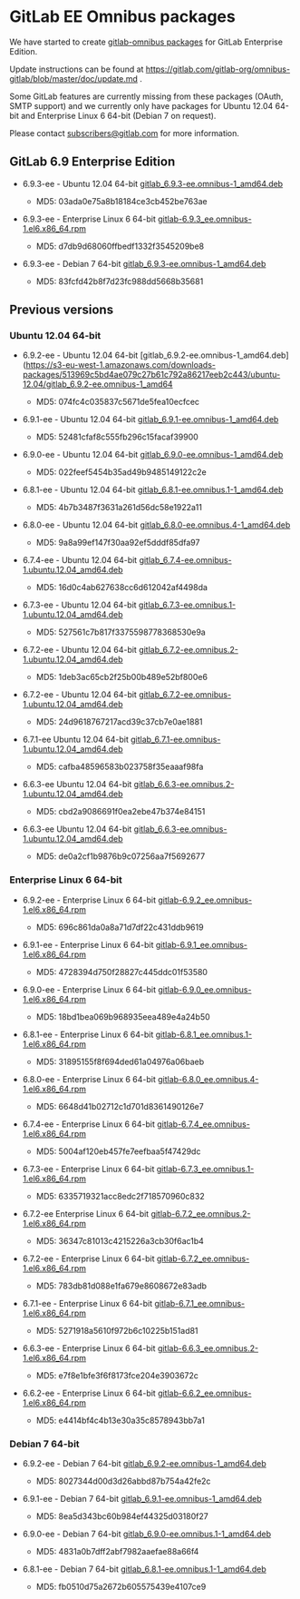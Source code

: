 # GitLab EE Omnibus packages

We have started to create [gitlab-omnibus packages](https://gitlab.com/gitlab-org/omnibus-gitlab/blob/master/README.md) for GitLab Enterprise Edition.

Update instructions can be found at https://gitlab.com/gitlab-org/omnibus-gitlab/blob/master/doc/update.md .

Some GitLab features are currently missing from these packages (OAuth, SMTP support) and we currently only have packages for Ubuntu 12.04 64-bit and Enterprise Linux 6 64-bit (Debian 7 on request).


Please contact subscribers@gitlab.com for more information.

## GitLab 6.9 Enterprise Edition

- 6.9.3-ee - Ubuntu 12.04 64-bit [gitlab_6.9.3-ee.omnibus-1_amd64.deb](https://s3-eu-west-1.amazonaws.com/downloads-packages/9ec8403a0785494a3e8707eafd812ce0ae1037ed/ubuntu-12.04/gitlab_6.9.3-ee.omnibus-1_amd64.deb)
    - MD5: 03ada0e75a8b18184ce3cb452be763ae

- 6.9.3-ee - Enterprise Linux 6 64-bit [gitlab-6.9.3_ee.omnibus-1.el6.x86_64.rpm](https://s3-eu-west-1.amazonaws.com/downloads-packages/39d43c142580a85ce1bbbd8d2e1d69ec4f1a5062/centos-6.5/gitlab-6.9.3_ee.omnibus-1.el6.x86_64.rpm)
    - MD5: d7db9d68060ffbedf1332f3545209be8

- 6.9.3-ee - Debian 7 64-bit [gitlab_6.9.3-ee.omnibus-1_amd64.deb](https://s3-eu-west-1.amazonaws.com/downloads-packages/66a64d6921219c1c3fc7b4d4de35c86c3ea5d1b9/debian-7.4/gitlab_6.9.3-ee.omnibus-1_amd64.deb)
    - MD5: 83fcfd42b8f7d23fc988dd5668b35681


## Previous versions

### Ubuntu 12.04 64-bit

- 6.9.2-ee - Ubuntu 12.04 64-bit [gitlab_6.9.2-ee.omnibus-1_amd64.deb](https://s3-eu-west-1.amazonaws.com/downloads-packages/513969c5bd4ae079c27b61c792a86217eeb2c443/ubuntu-12.04/gitlab_6.9.2-ee.omnibus-1_amd64
    - MD5: 074fc4c035837c5671de5fea10ecfcec

- 6.9.1-ee - Ubuntu 12.04 64-bit [gitlab_6.9.1-ee.omnibus-1_amd64.deb](https://s3-eu-west-1.amazonaws.com/downloads-packages/f1b162213022e7c5def15ed773e2bfdf7d420590/ubuntu-12.04/gitlab_6.9.1-ee.omnibus-1_amd64.deb)
    - MD5: 52481cfaf8c555fb296c15facaf39900

- 6.9.0-ee - Ubuntu 12.04 64-bit [gitlab_6.9.0-ee.omnibus-1_amd64.deb](https://s3-eu-west-1.amazonaws.com/downloads-packages/f4bfa95fe308a10298178316aa140f5623536432/ubuntu-12.04/gitlab_6.9.0-ee.omnibus-1_amd64.deb)
    - MD5: 022feef5454b35ad49b9485149122c2e

- 6.8.1-ee - Ubuntu 12.04 64-bit [gitlab_6.8.1-ee.omnibus.1-1_amd64.deb](https://s3-eu-west-1.amazonaws.com/downloads-packages/aad7786fc512593733cc3351ebf515fb6f0d0462/ubuntu-12.04/gitlab_6.8.1-ee.omnibus.1-1_amd64.deb)
    - MD5: 4b7b3487f3631a261d56dc58e1922a11

- 6.8.0-ee - Ubuntu 12.04 64-bit [gitlab_6.8.0-ee.omnibus.4-1_amd64.deb](https://s3-eu-west-1.amazonaws.com/downloads-packages/788d9b718e820d3196295f2801b0bbec307e68a7/ubuntu-12.04/gitlab_6.8.0-ee.omnibus.4-1_amd64.deb)
    - MD5: 9a8a99ef147f30aa92ef5dddf85dfa97

- 6.7.4-ee - Ubuntu 12.04 64-bit [gitlab_6.7.4-ee.omnibus-1.ubuntu.12.04_amd64.deb](https://s3-eu-west-1.amazonaws.com/downloads-packages/e27eb70aac3619b17ba7ade0e6bfc48e896b057f/gitlab_6.7.4-ee.omnibus-1.ubuntu.12.04_amd64.deb)
    - MD5: 16d0c4ab627638cc6d612042af4498da

- 6.7.3-ee - Ubuntu 12.04 64-bit [gitlab_6.7.3-ee.omnibus.1-1.ubuntu.12.04_amd64.deb](https://s3-eu-west-1.amazonaws.com/downloads-packages/43c6dec1146d6335c6ca90fa8679d4e63962732e/gitlab_6.7.3-ee.omnibus.1-1.ubuntu.12.04_amd64.deb)
    - MD5: 527561c7b817f3375598778368530e9a

- 6.7.2-ee - Ubuntu 12.04 64-bit [gitlab_6.7.2-ee.omnibus.2-1.ubuntu.12.04_amd64.deb](https://s3-eu-west-1.amazonaws.com/downloads-packages/91692a0c3730d22621af07670b832e3ec1df7ee9/gitlab_6.7.2-ee.omnibus.2-1.ubuntu.12.04_amd64.deb)
    - MD5: 1deb3ac65cb2f25b00b489e52bf800e6

- 6.7.2-ee - Ubuntu 12.04 64-bit [gitlab_6.7.2-ee.omnibus-1.ubuntu.12.04_amd64.deb](https://s3-eu-west-1.amazonaws.com/downloads-packages/66e5962a62e403f30b63a6a709a894fdf6f8bc33/gitlab_6.7.2-ee.omnibus-1.ubuntu.12.04_amd64.deb)
    - MD5: 24d9618767217acd39c37cb7e0ae1881

- 6.7.1-ee Ubuntu 12.04 64-bit [gitlab_6.7.1-ee.omnibus-1.ubuntu.12.04_amd64.deb](https://s3-eu-west-1.amazonaws.com/downloads-packages/6d24b1dfb3a0ac4c80a7301bd42a32faf1e9d650/gitlab_6.7.1-ee.omnibus-1.ubuntu.12.04_amd64.deb)
    - MD5: cafba48596583b023758f35eaaaf98fa

- 6.6.3-ee Ubuntu 12.04 64-bit [gitlab_6.6.3-ee.omnibus.2-1.ubuntu.12.04_amd64.deb](https://s3-eu-west-1.amazonaws.com/downloads-packages/a7dcf16bd7948d5415a9c53176f2078375dac12e/gitlab_6.6.3-ee.omnibus.2-1.ubuntu.12.04_amd64.deb)
    - MD5: cbd2a9086691f0ea2ebe47b374e84151

- 6.6.3-ee Ubuntu 12.04 64-bit [gitlab_6.6.3-ee.omnibus-1.ubuntu.12.04_amd64.deb](https://downloads-packages.s3.amazonaws.com/2601c69af9247a47334c21cb9c9e4267d21eb8e7/gitlab_6.6.3-ee.omnibus-1.ubuntu.12.04_amd64.deb)
    - MD5: de0a2cf1b9876b9c07256aa7f5692677



### Enterprise Linux 6 64-bit

- 6.9.2-ee - Enterprise Linux 6 64-bit [gitlab-6.9.2_ee.omnibus-1.el6.x86_64.rpm](https://s3-eu-west-1.amazonaws.com/downloads-packages/8f0bde82158c3d542357f5ae5658bc4939f9d006/centos-6.5/gitlab-6.9.2_ee.omnibus-1.el6.x86_64.rpm)
    - MD5: 696c861da0a8a71d7df22c431ddb9619

- 6.9.1-ee - Enterprise Linux 6 64-bit [gitlab-6.9.1_ee.omnibus-1.el6.x86_64.rpm](https://s3-eu-west-1.amazonaws.com/downloads-packages/c5bddcb7e781a16eca3bd5d6418f200cdfcdd311/centos-6.5/gitlab-6.9.1_ee.omnibus-1.el6.x86_64.rpm)
    - MD5: 4728394d750f28827c445ddc01f53580

- 6.9.0-ee - Enterprise Linux 6 64-bit [gitlab-6.9.0_ee.omnibus-1.el6.x86_64.rpm](https://s3-eu-west-1.amazonaws.com/downloads-packages/f86f29bac6fa3e7cd96315550c362816fc04cdb4/centos-6.5/gitlab-6.9.0_ee.omnibus-1.el6.x86_64.rpm)
    - MD5: 18bd1bea069b968935eea489e4a24b50

- 6.8.1-ee - Enterprise Linux 6 64-bit [gitlab-6.8.1_ee.omnibus.1-1.el6.x86_64.rpm](https://s3-eu-west-1.amazonaws.com/downloads-packages/e8f63c2a21cae7e9842c16b20d76b9de25d3130b/centos-6.5/gitlab-6.8.1_ee.omnibus.1-1.el6.x86_64.rpm)
    - MD5: 31895155f8f694ded61a04976a06baeb

- 6.8.0-ee - Enterprise Linux 6 64-bit [gitlab-6.8.0_ee.omnibus.4-1.el6.x86_64.rpm](https://s3-eu-west-1.amazonaws.com/downloads-packages/0a6d0e42b82d64a4c4ec6bbe448ffc0a5cfb70ab/centos-6.5/gitlab-6.8.0_ee.omnibus.4-1.el6.x86_64.rpm)
    - MD5: 6648d41b02712c1d701d8361490126e7

- 6.7.4-ee - Enterprise Linux 6 64-bit [gitlab-6.7.4_ee.omnibus-1.el6.x86_64.rpm](https://s3-eu-west-1.amazonaws.com/downloads-packages/e9394ffe2dd9cba518ab6d43510fb0fb6acc4ff6/gitlab-6.7.4_ee.omnibus-1.el6.x86_64.rpm)
    - MD5: 5004af120eb457fe7eefbaa5f47429dc

- 6.7.3-ee - Enterprise Linux 6 64-bit [gitlab-6.7.3_ee.omnibus.1-1.el6.x86_64.rpm](https://s3-eu-west-1.amazonaws.com/downloads-packages/4a83046ae506fe84158c1bc433d8fa85a886abba/gitlab-6.7.3_ee.omnibus.1-1.el6.x86_64.rpm)
    - MD5: 6335719321acc8edc2f718570960c832

- 6.7.2-ee Enterprise Linux 6 64-bit [gitlab-6.7.2_ee.omnibus.2-1.el6.x86_64.rpm](https://s3-eu-west-1.amazonaws.com/downloads-packages/e13ccafca35955ad754ea501798875d99e0cce4c/gitlab-6.7.2_ee.omnibus.2-1.el6.x86_64.rpm)
    - MD5: 36347c81013c4215226a3cb30f6ac1b4

- 6.7.2-ee - Enterprise Linux 6 64-bit [gitlab-6.7.2_ee.omnibus-1.el6.x86_64.rpm](https://s3-eu-west-1.amazonaws.com/downloads-packages/d8fd3ffca4c88ec2cd056cf0abb76fa5fc2c9236/gitlab-6.7.2_ee.omnibus-1.el6.x86_64.rpm)
    - MD5: 783db81d088e1fa679e8608672e83adb

- 6.7.1-ee - Enterprise Linux 6 64-bit [gitlab-6.7.1_ee.omnibus-1.el6.x86_64.rpm](https://s3-eu-west-1.amazonaws.com/downloads-packages/bc91ee44fe1d23d9816e2497ff2fb23ad5efbbd4/gitlab-6.7.1_ee.omnibus-1.el6.x86_64.rpm)
    - MD5: 5271918a5610f972b6c10225b151ad81

- 6.6.3-ee - Enterprise Linux 6 64-bit [gitlab-6.6.3_ee.omnibus.2-1.el6.x86_64.rpm](https://s3-eu-west-1.amazonaws.com/downloads-packages/9fdbc4650df67d3a55c94fe7dced4fb9161aa056/gitlab-6.6.3_ee.omnibus.2-1.el6.x86_64.rpm)
    - MD5: e7f8e1bfe3f6f8173fce204e3903672c

- 6.6.2-ee - Enterprise Linux 6 64-bit [gitlab-6.6.2_ee.omnibus-1.el6.x86_64.rpm](https://s3-eu-west-1.amazonaws.com/downloads-packages/32f814ce19709276846c281cac23b934f91beb06/gitlab-6.6.2_ee.omnibus-1.el6.x86_64.rpm)
    - MD5: e4414bf4c4b13e30a35c8578943bb7a1

### Debian 7 64-bit

- 6.9.2-ee - Debian 7 64-bit [gitlab_6.9.2-ee.omnibus-1_amd64.deb](https://s3-eu-west-1.amazonaws.com/downloads-packages/d33ef3d41af88acd847d0199678a1e3503fbbaa0/debian-7.4/gitlab_6.9.2-ee.omnibus-1_amd64.deb)
    - MD5: 8027344d00d3d26abbd87b754a42fe2c

- 6.9.1-ee - Debian 7 64-bit [gitlab_6.9.1-ee.omnibus-1_amd64.deb](https://s3-eu-west-1.amazonaws.com/downloads-packages/0a8357d7282de4350c45ebdcc109ab653978a03d/debian-7.4/gitlab_6.9.1-ee.omnibus-1_amd64.deb)
    - MD5: 8ea5d343bc60b984ef44325d03180f27

- 6.9.0-ee - Debian 7 64-bit [gitlab_6.9.0-ee.omnibus.1-1_amd64.deb](https://s3-eu-west-1.amazonaws.com/downloads-packages/9a604b7d3f4b57d7ebf34c26e034fb99dbe90ebf/debian-7.4/gitlab_6.9.0-ee.omnibus.1-1_amd64.deb)
    - MD5: 4831a0b7dff2abf7982aaefae88a66f4

- 6.8.1-ee - Debian 7 64-bit [gitlab_6.8.1-ee.omnibus.1-1_amd64.deb](https://s3-eu-west-1.amazonaws.com/downloads-packages/42982fb41464911692bcf98692bb5858a0bba009/debian-7.4/gitlab_6.8.1-ee.omnibus.1-1_amd64.deb)
    - MD5: fb0510d75a2672b605575439e4107ce9
